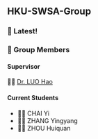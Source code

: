 ## HKU-SWSA-Group

### :tada: Latest!

### :notebook: Group Members
#### Supervisor
:woman_teacher: [Dr. LUO Hao](https://scholar.google.com/citations?user=MS7-ik8AAAAJ)
#### Current Students
- :woman_student: CHAI Yi 
- :man_student: ZHANG Yingyang 
- :man_student: ZHOU Huiquan 
